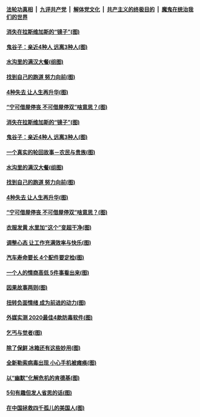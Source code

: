 

####  [法轮功真相](../../../../basic/blob/master/README.md?t=10190602) &nbsp;|&nbsp; [九评共产党](../../../../9ping.md/blob/master/README.md?t=10190602) &nbsp;|&nbsp; [解体党文化](../../../../jtdwh.md/blob/master/README.md?t=10190602)  &nbsp;|&nbsp; [共产主义的终极目的](../../../../gczydzjmd.md/blob/master/README.md?t=10190602) &nbsp;|&nbsp; [魔鬼在统治我们的世界](../../../../mgztzwmdsj.md/blob/master/README.md?t=10190602) 

#### [消失在拉斯维加斯的“镜子”(图)](../pages/p8/949387.md?t=10190602) 

#### [鬼谷子：亲近4种人 远离3种人(图)](../pages/p8/949574.md?t=10190602) 

#### [水沟里的满汉大餐(组图)](../pages/p8/949576.md?t=10190602) 

#### [找到自己的跑道 努力向前(图)](../pages/p8/947358.md?t=10190602) 

#### [4种失去 让人生再升华(图)](../pages/p8/949543.md?t=10190602) 

#### [“宁可借屋停丧 不可借屋停双”啥意思？(图)](../pages/p8/949528.md?t=10190602) 

#### [消失在拉斯维加斯的“镜子”(图)](../pages/p8/949387.md?t=10190602) 

#### [鬼谷子：亲近4种人 远离3种人(图)](../pages/p8/949574.md?t=10190602) 

#### [一个真实的轮回故事－农民与贵族(图)](../pages/p8/949175.md?t=10190602) 

#### [水沟里的满汉大餐(组图)](../pages/p8/949576.md?t=10190602) 

#### [找到自己的跑道 努力向前(图)](../pages/p8/947358.md?t=10190602) 

#### [4种失去 让人生再升华(图)](../pages/p8/949543.md?t=10190602) 

#### [“宁可借屋停丧 不可借屋停双”啥意思？(图)](../pages/p8/949528.md?t=10190602) 

#### [衣服发黄 水里加“这个”变超干净(图)](../pages/p8/949379.md?t=10190602) 

#### [调整心态 让工作充满效率与快乐(图)](../pages/p8/947354.md?t=10190602) 

#### [汽车寿命要长 4个配件要定检(图)](../pages/p8/949456.md?t=10190602) 

#### [一个人的情商高低 5件事看出来(图)](../pages/p8/949446.md?t=10190602) 

#### [因果故事两则(图)](../pages/p8/949159.md?t=10190602) 

#### [扭转负面情绪 成为前进的动力(图)](../pages/p8/947348.md?t=10190602) 

#### [外媒实测 2020最佳4款防毒软件(图)](../pages/p8/949348.md?t=10190602) 

#### [乞丐与觉者(图)](../pages/p8/949261.md?t=10190602) 

#### [除了保鲜 冰箱还有这些妙用(图)](../pages/p8/949149.md?t=10190602) 

#### [全新勒索病毒出现 小心手机被瘫痪(图)](../pages/p8/949250.md?t=10190602) 

#### [以“幽默”化解危机的肯德基(图)](../pages/p8/945899.md?t=10190602) 

#### [5句有趣但发人省思的话(图)](../pages/p8/949158.md?t=10190602) 

#### [在中国拯救四千孤儿的美国人(图)](../pages/p8/948584.md?t=10190602) 

